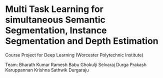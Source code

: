 # Multi Task Learning for simultaneous Semantic Segmentation, Instance Segmentation and Depth Estimation

Course Project for Deep Learning (Worcester Polytechnic Institute)

Team:
Bharath Kumar Ramesh Babu
Ghokulji Selvaraj
Durga Prakash Karuppannan 
Krishna Sathwik Durgaraju
